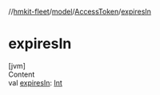 //[hmkit-fleet](../../../index.md)/[model](../index.md)/[AccessToken](index.md)/[expiresIn](expires-in.md)



# expiresIn  
[jvm]  
Content  
val [expiresIn](expires-in.md): [Int](https://kotlinlang.org/api/latest/jvm/stdlib/kotlin/-int/index.html)  



